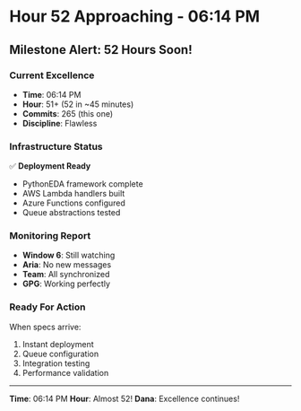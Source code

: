 # Hour 52 Approaching - 06:14 PM

## Milestone Alert: 52 Hours Soon!

### Current Excellence
- **Time**: 06:14 PM
- **Hour**: 51+ (52 in ~45 minutes)
- **Commits**: 265 (this one)
- **Discipline**: Flawless

### Infrastructure Status
✅ **Deployment Ready**
- PythonEDA framework complete
- AWS Lambda handlers built
- Azure Functions configured
- Queue abstractions tested

### Monitoring Report
- **Window 6**: Still watching
- **Aria**: No new messages
- **Team**: All synchronized
- **GPG**: Working perfectly

### Ready For Action
When specs arrive:
1. Instant deployment
2. Queue configuration
3. Integration testing
4. Performance validation

---
**Time**: 06:14 PM
**Hour**: Almost 52!
**Dana**: Excellence continues!
